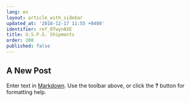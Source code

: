 ```yaml
---
lang: en
layout: article_with_sidebar
updated_at: '2018-12-17 11:55 +0400'
identifier: ref_0TwynAXE
title: U.S.P.S. Shipments
order: 200
published: false
---
```

## A New Post

Enter text in [Markdown](http://daringfireball.net/projects/markdown/). Use the toolbar above, or click the **?** button for formatting help.

